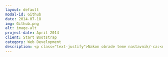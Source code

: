 ```yaml
---
layout: default
modal-id: Github
date: 2014-07-18
img: Github.png
alt: image-alt
project-date: April 2014
client: Start Bootstrap
category: Web Development
description: <p class="text-justify">Nakon obrade teme nastavnik/-ca:<ul><li>kreira i uređuje lični onlajn repozitorijum na platformi GitHub i da postavlja nastavne sadržaje;</li><li>pregleda i uređuje sveske postavljene na onlajn repozitorijume preko servisa Nbviewer i Binder, te u okruženju Jupyter Notebook i JupyterLab;</li><li>povezuje svoj repozitorijum sa drugim repozitorijumima;</li></ul></p>
---
```

